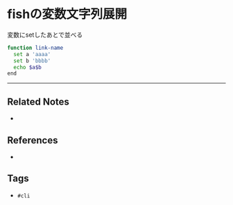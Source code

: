 # fishの変数文字列展開
変数にsetしたあとで並べる
```sh
function link-name
  set a 'aaaa'
  set b 'bbbb'
  echo $a$b
end
```

---
## Related Notes
- 

## References
- 

## Tags
- `#cli`